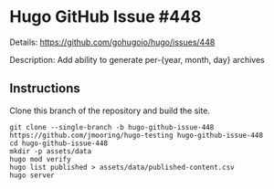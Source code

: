 # Hugo GitHub Issue #448

Details: <https://github.com/gohugoio/hugo/issues/448>

Description: Add ability to generate per-{year, month, day} archives

## Instructions

Clone this branch of the repository and build the site.

```text
git clone --single-branch -b hugo-github-issue-448 https://github.com/jmooring/hugo-testing hugo-github-issue-448
cd hugo-github-issue-448
mkdir -p assets/data
hugo mod verify
hugo list published > assets/data/published-content.csv
hugo server
```
